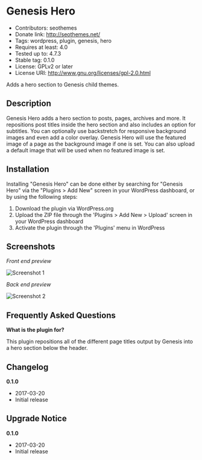 # Genesis Hero

* Contributors: seothemes
* Donate link: http://seothemes.net/
* Tags: wordpress, plugin, genesis, hero
* Requires at least: 4.0
* Tested up to: 4.7.3
* Stable tag: 0.1.0
* License: GPLv2 or later
* License URI: http://www.gnu.org/licenses/gpl-2.0.html

Adds a hero section to Genesis child themes.

## Description

Genesis Hero adds a hero section to posts, pages, archives and more. It repositions post titles inside the hero section and also includes an option for subtitles. You can optionally use backstretch for responsive background images and even add a color overlay. Genesis Hero will use the featured image of a page as the background image if one is set. You can also upload a default image that will be used when no featured image is set.

## Installation

Installing "Genesis Hero" can be done either by searching for "Genesis Hero" via the "Plugins > Add New" screen in your WordPress dashboard, or by using the following steps:

1. Download the plugin via WordPress.org
2. Upload the ZIP file through the 'Plugins > Add New > Upload' screen in your WordPress dashboard
3. Activate the plugin through the 'Plugins' menu in WordPress

## Screenshots

*Front end preview*

![Screenshot 1](https://seothemes.net/wp-content/uploads/screenshot-1.png)

*Back end preview*

![Screenshot 2](https://seothemes.net/wp-content/uploads/screenshot-2.png)

## Frequently Asked Questions

**What is the plugin for?**

This plugin repositions all of the different page titles output by Genesis into a hero section below the header.

## Changelog

**0.1.0**
* 2017-03-20
* Initial release

## Upgrade Notice

**0.1.0**
* 2017-03-20
* Initial release
